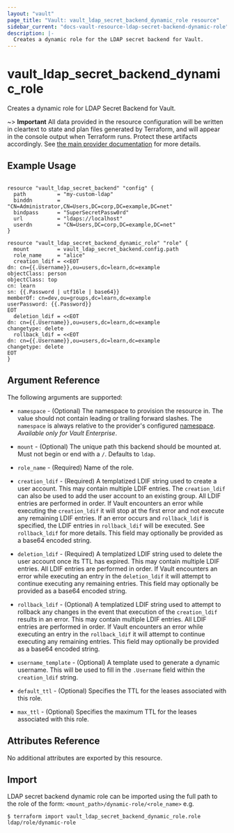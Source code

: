 ```yaml
---
layout: "vault"
page_title: "Vault: vault_ldap_secret_backend_dynamic_role resource"
sidebar_current: "docs-vault-resource-ldap-secret-backend-dynamic-role"
description: |-
  Creates a dynamic role for the LDAP secret backend for Vault.
---
```


# vault\_ldap\_secret\_backend\_dynamic\_role

Creates a dynamic role for LDAP Secret Backend for Vault.

~> **Important** All data provided in the resource configuration will be
written in cleartext to state and plan files generated by Terraform, and
will appear in the console output when Terraform runs. Protect these
artifacts accordingly. See
[the main provider documentation](../index.html)
for more details.

## Example Usage

```hcl

resource "vault_ldap_secret_backend" "config" {
  path          = "my-custom-ldap"
  binddn        = "CN=Administrator,CN=Users,DC=corp,DC=example,DC=net"
  bindpass      = "SuperSecretPassw0rd"
  url           = "ldaps://localhost"
  userdn        = "CN=Users,DC=corp,DC=example,DC=net"
}

resource "vault_ldap_secret_backend_dynamic_role" "role" {
  mount         = vault_ldap_secret_backend.config.path
  role_name     = "alice"
  creation_ldif = <<EOT
dn: cn={{.Username}},ou=users,dc=learn,dc=example
objectClass: person
objectClass: top
cn: learn
sn: {{.Password | utf16le | base64}}
memberOf: cn=dev,ou=groups,dc=learn,dc=example
userPassword: {{.Password}}
EOT
  deletion_ldif = <<EOT
dn: cn={{.Username}},ou=users,dc=learn,dc=example
changetype: delete
  rollback_ldif = <<EOT
dn: cn={{.Username}},ou=users,dc=learn,dc=example
changetype: delete
EOT
}
```

## Argument Reference

The following arguments are supported:

* `namespace` - (Optional) The namespace to provision the resource in.
  The value should not contain leading or trailing forward slashes.
  The `namespace` is always relative to the provider's configured [namespace](/docs/providers/vault#namespace).
  *Available only for Vault Enterprise*.

* `mount` - (Optional) The unique path this backend should be mounted at. Must
  not begin or end with a `/`. Defaults to `ldap`.

* `role_name` - (Required) Name of the role.

* `creation_ldif` - (Required) A templatized LDIF string used to create a user
  account. This may contain multiple LDIF entries. The `creation_ldif` can also
  be used to add the user account to an existing group. All LDIF entries are
  performed in order. If Vault encounters an error while executing the
  `creation_ldif` it will stop at the first error and not execute any remaining
  LDIF entries. If an error occurs and `rollback_ldif` is specified, the LDIF
  entries in `rollback_ldif` will be executed. See `rollback_ldif` for more
  details. This field may optionally be provided as a base64 encoded string.

* `deletion_ldif` - (Required) A templatized LDIF string used to delete the
  user account once its TTL has expired. This may contain multiple LDIF
  entries. All LDIF entries are performed in order. If Vault encounters an
  error while executing an entry in the `deletion_ldif` it will attempt to
  continue executing any remaining entries. This field may optionally be
  provided as a base64 encoded string.

* `rollback_ldif` - (Optional) A templatized LDIF string used to attempt to
  rollback any changes in the event that execution of the `creation_ldif` results
  in an error. This may contain multiple LDIF entries. All LDIF entries are
  performed in order. If Vault encounters an error while executing an entry in
  the `rollback_ldif` it will attempt to continue executing any remaining
  entries. This field may optionally be provided as a base64 encoded string.

* `username_template` - (Optional) A template used to generate a dynamic
  username. This will be used to fill in the `.Username` field within the
  `creation_ldif` string.

* `default_ttl` - (Optional) Specifies the TTL for the leases associated with this role.

* `max_ttl` - (Optional) Specifies the maximum TTL for the leases associated with this role.

## Attributes Reference

No additional attributes are exported by this resource.

## Import

LDAP secret backend dynamic role can be imported using the full path to the role
of the form: `<mount_path>/dynamic-role/<role_name>` e.g.

```
$ terraform import vault_ldap_secret_backend_dynamic_role.role ldap/role/dynamic-role
```
